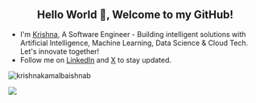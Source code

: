 <h2 align="center">Hello World 👋, Welcome to my GitHub!</h2>
<ul>
  <li>I'm <a href = "https://krishnakamalbaishnab.netlify.app/">Krishna</a>, A Software Engineer - Building intelligent solutions with Artificial Intelligence, Machine Learning, Data Science & Cloud Tech. Let's innovate together!</li>
<!--   <li>Checkout my GitHub repositories on <a href = "https://github.com/ashishps1/awesome-system-design-resources">System Design</a>, <a href = "https://github.com/ashishps1/awesome-low-level-design">Low Level Design</a>, <a href = "https://github.com/ashishps1/awesome-leetcode-resources">Leetcode</a> and <a href = "https://github.com/ashishps1/awesome-behavioral-interviews">Behavioral interviews</a>.</li>
  <li>Join my free <a href = "https://bit.ly/amghpr">AlgoMaster Newsletter</a> and get a <b>FREE System Design Interview Handbook</b> in your inbox.</li>
  <li>Checkout my <a href="https://www.youtube.com/@ashishps_1/videos">YouTube Channel</a> for more in-depth content.</li> -->
  <li>Follow me on <a href="https://www.linkedin.com/">LinkedIn</a> and <a href="https://x.com/kkamalbaishnab">X</a> to stay updated.</li>
</ul>

<!-- Profile View Counter -->

<!-- GitHub Stats -->
<p>
  <img align="center" src="https://github-readme-stats.vercel.app/api?username=krishnakamalbaishnab&show_icons=true&locale=en" alt="krishnakamalbaishnab" />
</p>
<!-- Most Used Languages -->
<p>
  <img align="center" src="https://github-readme-stats.vercel.app/api/top-langs/?username=krishnakamalbaishnab&layout=compact&hide_border=true&langs_count=10&show_icons=true&theme=transparent" />
</p>



